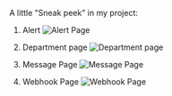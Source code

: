 A little "Sneak peek" in my project:


1. Alert
![Alert Page](https://github.com/user-attachments/assets/1ef06bc5-f382-4fc6-903a-e7eed820db25)

2. Department page
![Department page](https://github.com/user-attachments/assets/dbe5618f-10c4-4b8b-886f-d79df37a7577)

3. Message Page
![Message Page](https://github.com/user-attachments/assets/8fd8a621-2a63-4237-9153-82d3c53ae46c)

4. Webhook Page
![Webhook Page](https://github.com/user-attachments/assets/0a0c3161-99cc-4210-bd04-16c28be9719a)



